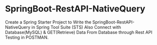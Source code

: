 # SpringBoot-RestAPI-NativeQuery
Create a Spring Starter Project to Write the SpringBoot-RestAPI-NativeQuery in Spring Tool Suite (STS) Also Connect with Database(MySQL) &amp; GET(Retrieve) Data From Database through Rest API Testing in POSTMAN.

